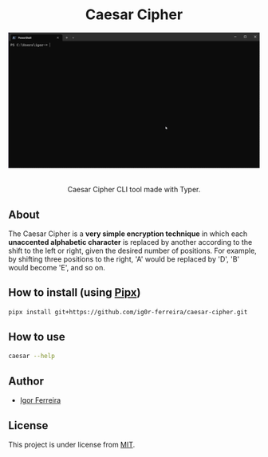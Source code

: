 <div align="center">
    <h1>Caesar Cipher</h1>
    <div>
        <img src="demo.gif"  alt="Caesar Cipher CLI">
    </div>
    <br>
    <p>Caesar Cipher CLI tool made with Typer.</p>
</div>

## About

The Caesar Cipher is a **very simple encryption technique** in which each **unaccented alphabetic character** is replaced by another according to the shift to the left or right, given the desired number of positions. For example, by shifting three positions to the right, 'A' would be replaced by 'D', 'B' would become 'E', and so on.

## How to install (using [Pipx](https://pypa.github.io/pipx/))

```bash
pipx install git+https://github.com/ig0r-ferreira/caesar-cipher.git
```

## How to use

```bash
caesar --help
```

## Author

-   [Igor Ferreira](https://github.com/ig0r-ferreira)

## License

This project is under license from [MIT](LICENSE).
